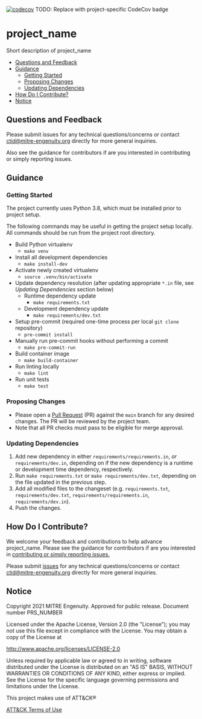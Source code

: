 [![codecov](https://codecov.io/gh/center-for-threat-informed-defense/project-template/branch/main/graph/badge.svg?token=ygDiymg8y3)](https://codecov.io/gh/center-for-threat-informed-defense/project-template)
TODO: Replace with project-specific CodeCov badge

# project_name
Short description of project_name

- [Questions and Feedback](#questions-and-feedback)
- [Guidance](#guidance)
  - [Getting Started](#getting-started)
  - [Proposing Changes](#proposing-changes)
  - [Updating Dependencies](#updating-dependencies)
- [How Do I Contribute?](#how-do-i-contribute)
- [Notice](#notice)

## Questions and Feedback
Please submit issues for any technical questions/concerns or contact ctid@mitre-engenuity.org directly for more general inquiries.

Also see the guidance for contributors if are you interested in contributing or simply reporting issues.

## Guidance

### Getting Started

The project currently uses Python 3.8, which must be installed prior to project setup.

The following commands may be useful in getting the project setup locally. All commands should be run from the project root directory.

* Build Python virtualenv
  * `make venv`
* Install all development dependencies
  * `make install-dev`
* Activate newly created virtualenv
  * `source .venv/bin/activate`
* Update dependency resolution (after updating appropriate `*.in` file, see _Updating Dependencies_ section below)
  * Runtime dependency update
    * `make requirements.txt`
  * Development dependency update
    * `make requirements/dev.txt`
* Setup pre-commit (required one-time process per local `git clone` repository)
  * `pre-commit install`
* Manually run pre-commit hooks without performing a commit
  * `make pre-commit-run`
* Build container image
  * `make build-container`
* Run linting locally
  * `make lint`
* Run unit tests
  * `make test`




### Proposing Changes

* Please open a [Pull Request](https://docs.github.com/en/pull-requests/collaborating-with-pull-requests/proposing-changes-to-your-work-with-pull-requests/about-pull-requests) (PR) against the `main` branch for any desired changes. The PR will be reviewed by the project team.
* Note that all PR checks must pass to be eligible for merge approval.

### Updating Dependencies

1. Add new dependency in either `requirements/requirements.in`, _or_ `requirements/dev.in`, depending on if the new dependency is a runtime or development time dependency, respectively.
2. Run `make requirements.txt` or `make requirements/dev.txt`, depending on the file updated in the previous step.
3. Add all modified files to the changeset (e.g. `requirements.txt`, `requirements/dev.txt`, `requirements/requirements.in`, `requirements/dev.in`).
4. Push the changes.

## How Do I Contribute?
We welcome your feedback and contributions to help advance project_name. Please see the guidance for
contributors if are you interested in [contributing or simply reporting issues.](/CONTRIBUTING.md)

Please submit [issues](https://github.com/center-for-threat-informed-defense/project_name/issues) for any
technical questions/concerns or contact ctid@mitre-engenuity.org directly for more general inquiries.

## Notice
Copyright 2021 MITRE Engenuity. Approved for public release. Document number PRS_NUMBER

Licensed under the Apache License, Version 2.0 (the "License"); you may not use this file except in compliance with the License. You may obtain a copy of the License at

http://www.apache.org/licenses/LICENSE-2.0

Unless required by applicable law or agreed to in writing, software distributed under the License is distributed on an "AS IS" BASIS, WITHOUT WARRANTIES OR CONDITIONS OF ANY KIND, either express or implied. See the License for the specific language governing permissions and limitations under the License.

This project makes use of ATT&CK®

[ATT&CK Terms of Use](https://attack.mitre.org/resources/terms-of-use/)
